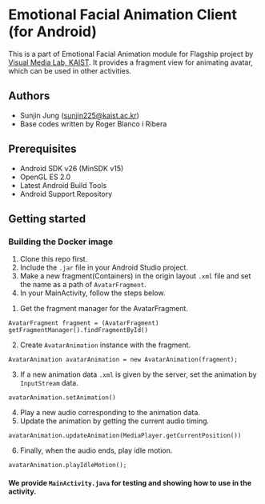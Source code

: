 # Emotional Facial Animation Client (for Android)
This is a part of Emotional Facial Animation module for Flagship project by [Visual Media Lab, KAIST](http://vml.kaist.ac.kr).
It provides a fragment view for animating avatar, which can be used in other activities.

## Authors
 - Sunjin Jung (<sunjin225@kaist.ac.kr>)
 - Base codes written by Roger Blanco i Ribera


## Prerequisites
 - Android SDK v26 (MinSDK v15)
 - OpenGL ES 2.0
 - Latest Android Build Tools
 - Android Support Repository 


## Getting started

### Building the Docker image
1. Clone this repo first. 
2. Include the `.jar` file in your Android Studio project.
3. Make a new fragment(Containers) in the origin layout `.xml` file and set the name as a path of `AvatarFragment`.
4. In your MainActivity, follow the steps below.
  1) Get the fragment manager for the AvatarFragment.  
  ```
  AvatarFragment fragment = (AvatarFragment) getFragmentManager().findFragmentById()
  ```
  2) Create `AvatarAnimation` instance with the fragment.  
  ```
  AvatarAnimation avatarAnimation = new AvatarAnimation(fragment);
  ```
  3) If a new animation data `.xml` is given by the server, set the animation by `InputStream` data.  
  ```
  avatarAnimation.setAnimation()
  ```
  4) Play a new audio corresponding to the animation data.  
  5) Update the animation by getting the current audio timing.  
  ```
  avatarAnimation.updateAnimation(MediaPlayer.getCurrentPosition())
  ```
  6) Finally, when the audio ends, play idle motion.  
  ```
  avatarAnimation.playIdleMotion();
  ```
  
  
#### We provide `MainActivity.java` for testing and showing how to use in the activity.
